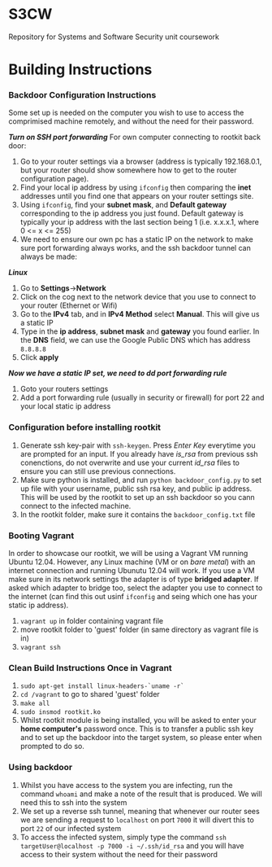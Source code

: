 # S3CW
Repository for Systems and Software Security unit coursework

# Building Instructions

### Backdoor Configuration Instructions
Some set up is needed on the computer you wish to use to access the comprimised machine remotely, and without the need for their password.

***Turn on SSH port forwarding***
For own computer connecting to rootkit back door:
1. Go to your router settings via a browser (address is typically 192.168.0.1, but your router should show somewhere how to get to the router configuration page).
2. Find your local ip address by using `ifconfig` then comparing the **inet** addresses until you find one that appears on your router settings site.
3. Using `ifconfig`, find your **subnet mask**, and **Default gateway** corresponding to the ip address you just found. Default gateway is typically your ip address with the last section being 1 (i.e. x.x.x.1, where 0 <= x <= 255)
3. We need to ensure our own pc has a static IP on the network to make sure port forwarding always works, and the ssh backdoor tunnel can always be made:

***Linux***
1. Go to **Settings**->**Network**
2. Click on the cog next to the network device that you use to connect to your router (Ethernet or Wifi)
3. Go to the **IPv4** tab, and in **IPv4 Method** select **Manual**. This will give us a static IP
4. Type in the **ip address**, **subnet mask** and **gateway** you found earlier. In the **DNS** field, we can use the Google Public DNS which has address `8.8.8.8`
5. Click **apply**

***Now we have a static IP set, we need to dd port forwarding rule***
1. Goto your routers settings
2. Add a port forwarding rule (usually in security or firewall) for port 22 and your local static ip address



### Configuration before installing rootkit
1. Generate ssh key-pair with `ssh-keygen`. Press *Enter Key* everytime you are prompted for an input. If you already have *is_rsa* from previous ssh conenctions, do not overwrite and use your current *id_rsa* files to ensure you can still use previous connections.
2. Make sure python is installed, and run `python backdoor_config.py` to set up file with your username, public ssh rsa key, and public ip address. This will be used by the rootkit to set up an ssh backdoor so you cann connect to the infected machine.
3. In the rootkit folder, make sure it contains the `backdoor_config.txt` file


### Booting Vagrant
In order to showcase our rootkit, we will be using a Vagrant VM running Ubuntu 12.04. However, any Linux machine (VM or on *bare metal*) with an internet connection and running Ubunutu 12.04 will work. If you use a VM make sure in its network settings the adapter is of type **bridged adapter**. If asked which adapter to bridge too, select the adapter you use to connect to the internet (can find this out usinf `ifconfig` and seing which one has your static ip address).
1. `vagrant up` in folder containing vagrant file
2. move rootkit folder to 'guest' folder (in same directory as vagrant file is in)
3. `vagrant ssh` 

### Clean Build Instructions Once in Vagrant
1. ``` sudo apt-get install linux-headers-`uname -r` ``` 
2. `cd /vagrant` to go to shared 'guest' folder
3. `make all`
4. `sudo insmod rootkit.ko`
5. Whilst rootkit module is being installed, you will be asked to enter your **home computer's** password once. This is to transfer a public ssh key and to set up the backdoor into the target system, so please enter when prompted to do so.

### Using backdoor
1. Whilst you have access to the system you are infecting, run the command `whoami` and make a note of the result that is produced. We will need this to ssh into the system
2. We set up a reverse ssh tunnel, meaning that whenever our router sees we are sending a request to `localhost` on port `7000` it will divert this to port `22` of our infected system
3. To access the infected system, simply type the command `ssh targetUser@localhost -p 7000 -i ~/.ssh/id_rsa` and you will have access to their system without the need for their password

